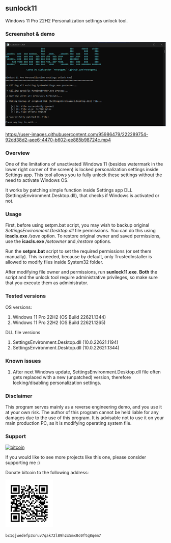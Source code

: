 ## sunlock11

Windows 11 Pro 22H2 Personalization settings unlock tool.

### Screenshot & demo

![sunlock11](img/sunlock11scr.png) 



https://user-images.githubusercontent.com/95986479/222289754-92dd38d2-aee6-4470-b602-ee885b98724c.mp4


### Overview

One of the limitations of unactivated Windows 11 (besides watermark in the lower right corner of the screen) is locked personalization settings inside Settings app. This tool allows you to fully unlock these settings without the need to activate Windows OS.

It works by patching simple function inside Settings app DLL (SettingsEnvironment.Desktop.dll), that checks if Windows is activated or not.

### Usage

First, before using setpm.bat script, you may wish to backup original *SettingsEnvironment.Desktop.dll* file permissions. You can do this using **icacls.exe** */save* option. To restore original owner and saved permissions, use the **icacls.exe** */setowner* and */restore* options.

Run the **setpm.bat** script to set the required permissions (or set them manually). This is needed, because by default, only TrustedInstaller is allowed to modify files inside System32 folder.

After modifying file owner and permissions, run **sunlock11.exe**. **Both** the script and the unlock tool require administrative privileges, so make sure that you execute them as administrator.


### Tested versions

OS versions:

1. Windows 11 Pro 22H2 (OS Build 22621.1344)
2. Windows 11 Pro 22H2 (OS Build 22621.1265)

DLL file versions

1. SettingsEnvironment.Desktop.dll (10.0.22621.1194)
2. SettingsEnvironment.Desktop.dll (10.0.22621.1344)


### Known issues

1. After next Windows update, SettingsEnvironment.Desktop.dll file often gets replaced with a new (unpatched) version, therefore locking/disabling personalization settings.


### Disclaimer

This program serves mainly as a reverse engineering demo, and you use it at your own risk. The author of this program cannot be held liable for any damages due to the use of this program. It is advisable not to use it on your main production PC, as it is modifying operating system file.

### Support

[![bitcoin](https://img.shields.io/badge/donate-bitcoin-EF8E19)](bitcoin:bc1qjwedefp3xruv7qak72l89hzx5mx0c0ftq8qem7)

If you would like to see more projects like this one, please consider supporting me :)  

Donate bitcoin to the following address:

![btcqrcode](img/bcqrcode.png)

```
bc1qjwedefp3xruv7qak72l89hzx5mx0c0ftq8qem7
```
